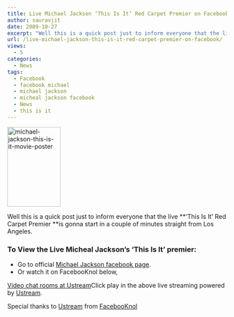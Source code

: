 ```yaml
---
title: Live Michael Jackson ‘This Is It’ Red Carpet Premier on Facebook and FacebooKnol
author: sauravjit
date: 2009-10-27
excerpt: "Well this is a quick post just to inform everyone that the live 'This Is It' Red Carpet Premier is gonna start in a couple of minutes straight from Los Angeles."
url: /live-michael-jackson-this-is-it-red-carpet-premier-on-facebook/
views:
  - 5
categories:
  - News
tags:
  - Facebook
  - facebook michael
  - michael jackson
  - micheal jackson facebook
  - News
  - this is it
---
```

<img class="aligncenter size-medium  wp-image-54308" src="http://cdn.devilsworkshop.org/files/2009/10/michael-jackson-this-is-it-movie-poster-201x300.jpg" alt="michael-jackson-this-is-it-movie-poster" width="122" height="183" />

Well this is a quick post just to inform everyone that the live **&#8216;This Is It&#8217; Red Carpet Premier **is gonna start in a couple of minutes straight from Los Angeles.

### To View the Live Micheal Jackson&#8217;s &#8216;This Is It&#8217; premier:

  * Go to official <a href="http://www.facebook.com/michaeljackson?v=app_148370042284" onclick="_gaq.push(['_trackEvent', 'outbound-article', 'http://www.facebook.com/michaeljackson?v=app_148370042284', 'Michael Jackson facebook page']);" target="_blank">Michael Jackson facebook page</a>.
  * Or watch it on FacebooKnol below,

<a href="http://www.ustream.tv/" onclick="_gaq.push(['_trackEvent', 'outbound-article', 'http://www.ustream.tv/', 'Video chat rooms at Ustream']);" target="_blank">Video chat rooms at Ustream</a>Click play in the above live streaming powered by <a href="http://www.ustream.tv" onclick="_gaq.push(['_trackEvent', 'outbound-article', 'http://www.ustream.tv', 'Ustream']);" target="_blank">Ustream</a>.

Special thanks to <a href="http://www.ustream.tv/" onclick="_gaq.push(['_trackEvent', 'outbound-article', 'http://www.ustream.tv/', 'Ustream']);" target="_blank">Ustream</a> from <a href="http://www.FacebooKnol.com" onclick="_gaq.push(['_trackEvent', 'outbound-article', 'http://www.FacebooKnol.com', 'FacebooKnol']);" >FacebooKnol</a>
